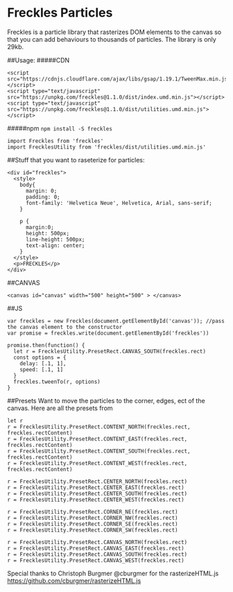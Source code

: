 # Freckles Particles

Freckles is a particle library that rasterizes DOM elements to the canvas so that you can add behaviours to thousands of particles.  The library is only 29kb.


##Usage:
#####CDN
```
<script src="https://cdnjs.cloudflare.com/ajax/libs/gsap/1.19.1/TweenMax.min.js"></script>
<script type="text/javascript" src="https://unpkg.com/freckles@1.1.0/dist/index.umd.min.js"></script>
<script type="text/javascript" src="https://unpkg.com/freckles@1.1.0/dist/utilities.umd.min.js"></script>
```

#####npm
```npm install -S freckles```

```
import Freckles from 'freckles'
import FrecklesUtility from 'freckles/dist/utilities.umd.min.js'
```






##Stuff that you want to raseterize for particles:
```
<div id="freckles">
  <style>
    body{
      margin: 0;
      padding: 0;
      font-family: 'Helvetica Neue', Helvetica, Arial, sans-serif;
    }

    p {
      margin:0;
      height: 500px;
      line-height: 500px;
      text-align: center;    
    }
  </style>
  <p>FRECKLES</p>
</div>
```

##CANVAS
```
<canvas id="canvas" width="500" height="500" > </canvas>
```


##JS
```
var freckles = new Freckles(document.getElementById('canvas')); //pass the canvas element to the constructor
var promise = freckles.write(document.getElementById('freckles'))

promise.then(function() {
  let r = FrecklesUtility.PresetRect.CANVAS_SOUTH(freckles.rect)
  const options = {
    delay: [.1, 1],
    speed: [.1, 1]
  }
  freckles.tweenTo(r, options)
}
```
##Presets
Want to move the particles to the corner, edges, ect of the canvas. Here are all the presets from
```
let r
r = FrecklesUtility.PresetRect.CONTENT_NORTH(freckles.rect, freckles.rectContent)
r = FrecklesUtility.PresetRect.CONTENT_EAST(freckles.rect, freckles.rectContent)
r = FrecklesUtility.PresetRect.CONTENT_SOUTH(freckles.rect, freckles.rectContent)
r = FrecklesUtility.PresetRect.CONTENT_WEST(freckles.rect, freckles.rectContent)

r = FrecklesUtility.PresetRect.CENTER_NORTH(freckles.rect)
r = FrecklesUtility.PresetRect.CENTER_EAST(freckles.rect)
r = FrecklesUtility.PresetRect.CENTER_SOUTH(freckles.rect)
r = FrecklesUtility.PresetRect.CENTER_WEST(freckles.rect)

r = FrecklesUtility.PresetRect.CORNER_NE(freckles.rect)
r = FrecklesUtility.PresetRect.CORNER_NW(freckles.rect)
r = FrecklesUtility.PresetRect.CORNER_SE(freckles.rect)
r = FrecklesUtility.PresetRect.CORNER_SW(freckles.rect)

r = FrecklesUtility.PresetRect.CANVAS_NORTH(freckles.rect)
r = FrecklesUtility.PresetRect.CANVAS_EAST(freckles.rect)
r = FrecklesUtility.PresetRect.CANVAS_SOUTH(freckles.rect)
r = FrecklesUtility.PresetRect.CANVAS_WEST(freckles.rect)
```

Special thanks to Christoph Burgmer @cburgmer for the rasterizeHTML.js
https://github.com/cburgmer/rasterizeHTML.js
